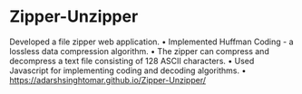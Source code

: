 # Zipper-Unzipper
Developed a file zipper web application. • Implemented Huffman Coding - a lossless data compression algorithm.
• The zipper can compress and decompress a text file consisting of 128 ASCII characters.
• Used Javascript for implementing coding and decoding algorithms.
• https://adarshsinghtomar.github.io/Zipper-Unzipper/

